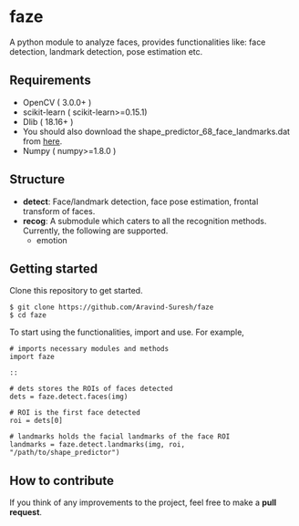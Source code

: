 # faze
A python module to analyze faces, provides functionalities like: face detection, landmark detection, pose estimation etc.

## Requirements
* OpenCV ( 3.0.0+ )
* scikit-learn ( scikit-learn>=0.15.1)
* Dlib ( 18.16+ )
* You should also download the shape\_predictor\_68\_face\_landmarks.dat from [here](http://sourceforge.net/projects/dclib/files/dlib/v18.10/shape_predictor_68_face_landmarks.dat.bz2).
* Numpy ( numpy>=1.8.0 )

## Structure
* **detect**: Face/landmark detection, face pose estimation, frontal transform of faces.
* **recog**: A submodule which caters to all the recognition methods. Currently, the following are supported.
    * emotion

## Getting started
Clone this repository to get started.
```
$ git clone https://github.com/Aravind-Suresh/faze
$ cd faze
```
To start using the functionalities, import and use. For example,
```
# imports necessary modules and methods
import faze

::

# dets stores the ROIs of faces detected
dets = faze.detect.faces(img)

# ROI is the first face detected
roi = dets[0]

# landmarks holds the facial landmarks of the face ROI
landmarks = faze.detect.landmarks(img, roi, "/path/to/shape_predictor")
```

## How to contribute
If you think of any improvements to the project, feel free to make a **pull request**.
